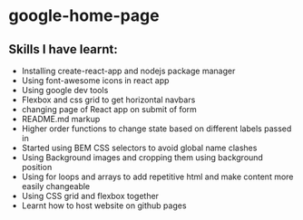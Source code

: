 # google-home-page #
## Skills I have learnt: ##
* Installing create-react-app and nodejs package manager
* Using font-awesome icons in react app
* Using google dev tools
* Flexbox and css grid to get horizontal navbars
* changing page of React app on submit of form
* README.md markup
* Higher order functions to change state based on different labels passed in
* Started using BEM CSS selectors to avoid global name clashes
* Using Background images and cropping them using background position
* Using for loops and arrays to add repetitive html and make content more easily changeable
* Using CSS grid and flexbox together
* Learnt how to host website on github pages

